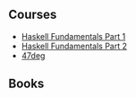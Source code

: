 

## Courses

- [Haskell Fundamentals Part 1](https://app.pluralsight.com/library/courses/haskell-fundamentals-part1/table-of-contents)
- [Haskell Fundamentals Part 2](https://app.pluralsight.com/library/courses/haskell-fundamentals-part2/table-of-contents)
- [47deg](https://www.47deg.com/trainings/haskell-fundamentals/ )


## Books
